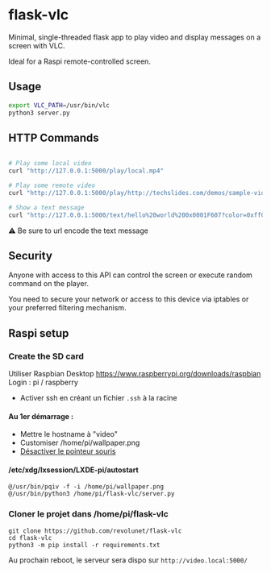 # flask-vlc

Minimal, single-threaded flask app to play video and display messages on a screen with VLC.

Ideal for a Raspi remote-controlled screen.

## Usage

```sh
export VLC_PATH=/usr/bin/vlc
python3 server.py
```

## HTTP Commands

```sh

# Play some local video
curl "http://127.0.0.1:5000/play/local.mp4"

# Play some remote video
curl "http://127.0.0.1:5000/play/http://techslides.com/demos/sample-videos/small.mp4"

# Show a text message
curl "http://127.0.0.1:5000/text/hello%20world%200x0001F607?color=0xff0000&duration=5"

```

⚠ Be sure to url encode the text message

## Security

Anyone with access to this API can control the screen or execute random command on the player.

You need to secure your network or access to this device via iptables or your preferred filtering mechanism.

## Raspi setup

### Create the SD card

Utiliser Raspbian Desktop https://www.raspberrypi.org/downloads/raspbian
Login : pi / raspberry

- Activer ssh en créant un fichier `.ssh` à la racine

#### Au 1er démarrage :

- Mettre le hostname à "video"
- Customiser /home/pi/wallpaper.png
- [Désactiver le pointeur souris](https://raspberrypi.stackexchange.com/a/10415)

#### /etc/xdg/lxsession/LXDE-pi/autostart

```
@/usr/bin/pqiv -f -i /home/pi/wallpaper.png
@/usr/bin/python3 /home/pi/flask-vlc/server.py
```

### Cloner le projet dans /home/pi/flask-vlc

```
git clone https://github.com/revolunet/flask-vlc
cd flask-vlc
python3 -m pip install -r requirements.txt
```

Au prochain reboot, le serveur sera dispo sur `http://video.local:5000/`
